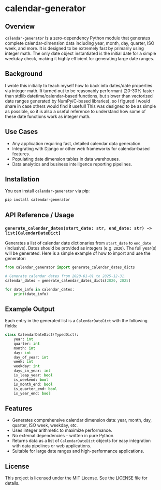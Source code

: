 # calendar-generator

## Overview

`calendar-generator` is a zero-dependency Python module that generates complete calendar-dimension data including year, month, day, quarter, ISO week, and more. It is designed to be extremely fast by primarily using integer math. The only date object instantiated is the initial date for a simple weekday check, making it highly efficient for generating large date ranges.

## Background
I wrote this initially to teach myself how to back into dates/date properties via integer math. It turned out to be reasonably performant (20-30% faster than stdlib datetime/calendar-based functions, but slower than vectorized date ranges generated by NumPy/C-based libraries), so I figured I would share in case others would find it useful! This was designed to be as simple as possible, so it is also a useful reference to understand how some of these date functions work as integer math.

## Use Cases

- Any application requiring fast, detailed calendar data generation.
- Integrating with Django or other web frameworks for calendar-based features.
- Populating date dimension tables in data warehouses.
- Data analytics and business intelligence reporting pipelines.

## Installation

You can install `calendar-generator` via pip:

```bash
pip install calendar-generator
```

## API Reference / Usage

### `generate_calendar_dates(start_date: str, end_date: str) -> list[CalendarDateDict]`

Generates a list of calendar date dictionaries from `start_date` to `end_date` (inclusive). Dates should be provided as integers (e.g. `2020`). The full year(s) will be generated. Here is a simple example of how to import and use the generator:

```python
from calendar_generator import generate_calendar_dates_dicts

# Generate calendar dates from 2020-01-01 to 2025-12-31.
calendar_dates = generate_calendar_dates_dicts(2020, 2025)

for date_info in calendar_dates:
    print(date_info)
```

## Example Output

Each entry in the generated list is a `CalendarDateDict` with the following fields:

```python
class CalendarDateDict(TypedDict):
    year: int
    quarter: int
    month: int
    day: int
    day_of_year: int
    week: int
    weekday: int
    days_in_year: int
    is_leap_year: bool
    is_weekend: bool
    is_month_end: bool
    is_quarter_end: bool
    is_year_end: bool
```

## Features

- Generates comprehensive calendar dimension data: year, month, day, quarter, ISO week, weekday, etc.
- Uses integer arithmetic to maximize performance.
- No external dependencies - written in pure Python.
- Returns data as a list of `CalendarDateDict` objects for easy integration with data pipelines or web applications.
- Suitable for large date ranges and high-performance applications.


## License

This project is licensed under the MIT License. See the LICENSE file for details.
